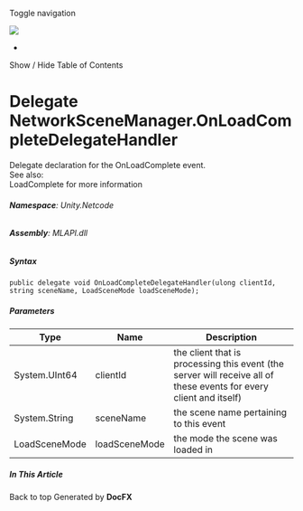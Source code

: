 <div id="wrapper">

<div>

<div class="container">

<div class="navbar-header">

Toggle navigation

<img src="../logo.svg" id="logo" class="svg" />

</div>

<div id="navbar" class="collapse navbar-collapse">

<div class="form-group">

</div>

</div>

</div>

<div class="subnav navbar navbar-default">

<div id="breadcrumb" class="container hide-when-search">

-   

</div>

</div>

</div>

<div class="container body-content hide-when-search" role="main">

<div class="sidenav hide-when-search">

Show / Hide Table of Contents

<div id="sidetoggle" class="sidetoggle collapse">

<div id="sidetoc">

</div>

</div>

</div>

<div class="article row grid-right">

<div class="col-md-10">

# Delegate NetworkSceneManager.OnLoadCompleteDelegateHandler

<div class="markdown level0 summary">

Delegate declaration for the OnLoadComplete event.  
See also:  
LoadComplete for more information

</div>

<div class="markdown level0 conceptual">

</div>

###### **Namespace**: Unity.Netcode

###### **Assembly**: MLAPI.dll

##### Syntax

<div class="codewrapper">

``` lang-csharp
public delegate void OnLoadCompleteDelegateHandler(ulong clientId, string sceneName, LoadSceneMode loadSceneMode);
```

</div>

##### Parameters

| Type          | Name          | Description                                                                                                        |
|---------------|---------------|--------------------------------------------------------------------------------------------------------------------|
| System.UInt64 | clientId      | the client that is processing this event (the server will receive all of these events for every client and itself) |
| System.String | sceneName     | the scene name pertaining to this event                                                                            |
| LoadSceneMode | loadSceneMode | the mode the scene was loaded in                                                                                   |

</div>

<div class="hidden-sm col-md-2" role="complementary">

<div class="sideaffix">

<div class="contribution">

</div>

##### In This Article

<div>

</div>

</div>

</div>

</div>

</div>

<div class="grad-bottom">

</div>

<div class="footer">

<div class="container">

Back to top Generated by **DocFX**

</div>

</div>

</div>
